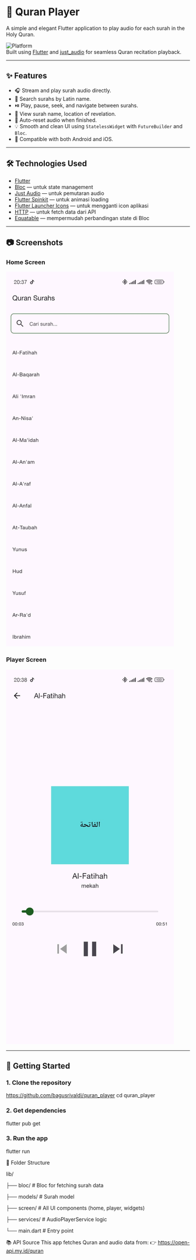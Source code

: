 # 📖 Quran Player

A simple and elegant Flutter application to play audio for each surah in the Holy Quran.

![Platform](https://img.shields.io/badge/Flutter-3.24.3-blue)  
Built using [Flutter](https://flutter.dev) and [just_audio](https://pub.dev/packages/just_audio) for seamless Quran recitation playback.

---

## ✨ Features

- 🎧 Stream and play surah audio directly.
- 🔎 Search surahs by Latin name.
- ⏯️ Play, pause, seek, and navigate between surahs.
- 📜 View surah name, location of revelation.
- 🔁 Auto-reset audio when finished.
- 💡 Smooth and clean UI using `StatelessWidget` with `FutureBuilder` and `Bloc`.
- 📱 Compatible with both Android and iOS.

---

## 🛠️ Technologies Used

- [Flutter](https://flutter.dev/)
- [Bloc](https://pub.dev/packages/flutter_bloc) — untuk state management
- [Just Audio](https://pub.dev/packages/just_audio) — untuk pemutaran audio
- [Flutter Spinkit](https://pub.dev/packages/flutter_spinkit) — untuk animasi loading
- [Flutter Launcher Icons](https://pub.dev/packages/flutter_launcher_icons) — untuk mengganti icon aplikasi
- [HTTP](https://pub.dev/packages/http) — untuk fetch data dari API
- [Equatable](https://pub.dev/packages/equatable) — mempermudah perbandingan state di Bloc

---

## 📷 Screenshots

### Home Screen
![Home Screen](assets/ss_home.jpeg)

### Player Screen
![Player Screen](assets/ss_player.jpeg)

---

## 🚀 Getting Started

### 1. Clone the repository
https://github.com/bagusrivaldi/quran_player
cd quran_player

### 2. Get dependencies
flutter pub get

### 3. Run the app
flutter run


📁 Folder Structure

lib/

├── bloc/                 # Bloc for fetching surah data

├── models/               # Surah model

├── screen/               # All UI components (home, player, widgets)

├── services/             # AudioPlayerService logic

└── main.dart             # Entry point


📚 API Source
This app fetches Quran and audio data from:
👉 https://open-api.my.id/quran